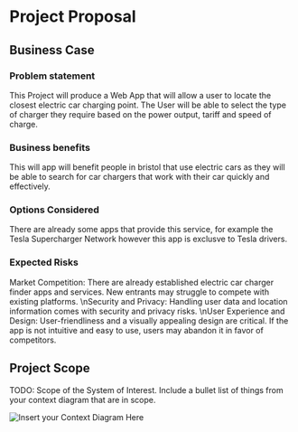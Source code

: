 # Project Proposal

## Business Case

### Problem statement
This Project will produce a Web App that will allow a user to locate the closest electric car charging point. The User will be able to select the type of charger they require based on the power output, tariff and speed of charge.

### Business benefits
This will app will benefit people in bristol that use electric cars as they will be able to search for car chargers that work with their car quickly and effectively.

### Options Considered
There are already some apps that provide this service, for example the Tesla Supercharger Network however this app is exclusve to Tesla drivers.

### Expected Risks
Market Competition: There are already established electric car charger finder apps and services. New entrants may struggle to compete with existing platforms.
\nSecurity and Privacy: Handling user data and location information comes with security and privacy risks.
\nUser Experience and Design: User-friendliness and a visually appealing design are critical. If the app is not intuitive and easy to use, users may abandon it in favor of competitors.

## Project Scope
TODO: Scope of the System of Interest. Include a bullet list of things from your context diagram that are in scope.

![Insert your Context Diagram Here](images/context.png)

